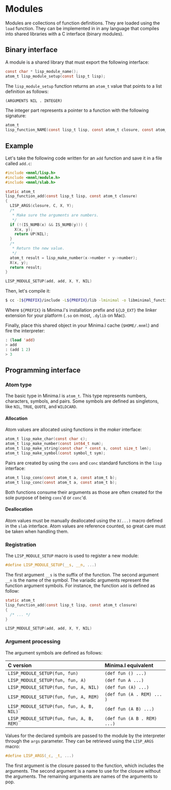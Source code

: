 # Modules

Modules are collections of function definitions. They are loaded using the
`load` function. They can be implemented in in any language that compiles into
shared libraries with a C interface (binary modules). 

## Binary interface

A module is a shared library that must export the following interface:
```c
const char * lisp_module_name();
atom_t lisp_module_setup(const lisp_t lisp);
```
The `lisp_module_setup` function returns an `atom_t` value that points to a
list definition as follows:
```lisp
(ARGUMENTS NIL . INTEGER)
```
The integer part represents a pointer to a function with the following
signature:
```c
atom_t
lisp_function_NAME(const lisp_t lisp, const atom_t closure, const atom_t args);
```
## Example

Let's take the following code written for an `add` function and save it in a
file called `add.c`:
```c
#include <mnml/lisp.h>
#include <mnml/module.h>
#include <mnml/slab.h>

static atom_t
lisp_function_add(const lisp_t lisp, const atom_t closure)
{
  LISP_ARGS(closure, C, X, Y);
  /*
   * Make sure the arguments are numbers.
   */
  if (!(IS_NUMB(x) && IS_NUMB(y))) {
    X(x, y);
    return UP(NIL);
  }
  /*
   * Return the new value.
   */
  atom_t result = lisp_make_number(x->number + y->number);
  X(x, y);
  return result;
}

LISP_MODULE_SETUP(add, add, X, Y, NIL)
```
Then, let's compile it:
```bash
$ cc -I${PREFIX}/include -L${PREFIX}/lib -lminimal -o libminimal_function_add.${LD_EXT} add.c
```
Where `${PREFIX}` is Minima.l's installation prefix and `${LD_EXT}` the linker
extension for your platform (`.so` on most, `.dylib` on Mac).

Finally, place this shared object in your Minima.l cache (`$HOME/.mnml`) and
fire the interpreter:
```lisp
: (load 'add)
> add
: (add 1 2)
> 3
```
## Programming interface

### Atom type

The basic type in Minima.l is `atom_t`. This type represents numbers,
characters, symbols, and pairs. Some symbols are defined as singletons, like
`NIL`, `TRUE`, `QUOTE`, and `WILDCARD`.

#### Allocation

Atom values are allocated using functions in the _maker_ interface:
```c
atom_t lisp_make_char(const char c);
atom_t lisp_make_number(const int64_t num);
atom_t lisp_make_string(const char * const s, const size_t len);
atom_t lisp_make_symbol(const symbol_t sym);
```
Pairs are created by using the `cons` and `conc` standard functions in the
`lisp` interface:
```c
atom_t lisp_cons(const atom_t a, const atom_t b);
atom_t lisp_conc(const atom_t a, const atom_t b);
```
Both functions consume their arguments as those are often created for the sole
purpose of being `cons`'d or `conc`'d.

#### Deallocation

Atom values must be manually deallocated using the `X(...)` macro defined in the
`slab` interface. Atom values are reference counted, so great care must be taken
when handling them.

### Registration

The `LISP_MODULE_SETUP` macro is used to register a new module:
```c
#define LISP_MODULE_SETUP(__s, __n, ...)
```
The first argument `__s` is the suffix of the function. The second argument
`__n` is the name of the symbol. The variadic arguments represent the function
argument symbols. For instance, the function `add` is defined as follow:
```c
static atom_t
lisp_function_add(const lisp_t lisp, const atom_t closure)
{
  /* ... */
}

LISP_MODULE_SETUP(add, add, X, Y, NIL)
```
### Argument processing

The argument symbols are defined as follows:

| C version                              | Minima.l equivalent       |
|:---------------------------------------|:--------------------------| 
| `LISP_MODULE_SETUP(fun, fun)`            | `(def fun () ...)`          |
| `LISP_MODULE_SETUP(fun, fun, A)`         | `(def fun A ...)`           |
| `LISP_MODULE_SETUP(fun, fun, A, NIL)`    | `(def fun (A) ...)`         |
| `LISP_MODULE_SETUP(fun, fun, A, REM)`    | `(def fun (A . REM) ... )`  |
| `LISP_MODULE_SETUP(fun, fun, A, B, NIL)` | `(def fun (A B) ...)`       |
| `LISP_MODULE_SETUP(fun, fun, A, B, REM)` | `(def fun (A B . REM) ...)` |

Values for the declared symbols are passed to the module by the interpreter
through the `args` parameter. They can be retrieved using the `LISP_ARGS`
macro:
```c
#define LISP_ARGS(_c, _t, ...)
```
The first argument is the closure passed to the function, which includes the
arguments. The second argument is a name to use for the closure without the
arguments. The remaining arguments are names of the arguments to pop.
